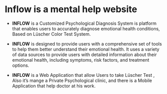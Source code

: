 # Inflow is a mental help website 


 - **INFLOW** is a Customized Psychological Diagnosis System is platform that   enables users to accurately diagnose emotional health conditions, Based on Lüscher Color Test System.  
* **INFLOW** is designed to provide users with a comprehensive set of tools to help them better understand their emotional health. It uses a variety of data sources to provide users with detailed information about their emotional health, including symptoms,  risk  factors, and treatment options.
+ **INFLOW** is a Web Application that allow Users to take Lüscher Test , Also it’s mange a Private Psychological clinic, and there is a Mobile Application that help doctor at   his work. 
